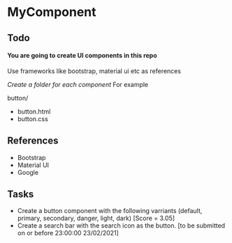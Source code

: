 # MyComponent

## Todo

#### You are going to create UI components in this repo
Use frameworks like bootstrap, material ui etc as references

*Create a folder for each component*
For example

button/
  - button.html
  - button.css

## References
- Bootstrap
- Material UI
- Google

## Tasks
- Create a button component with the following varriants (default, primary, secondary, danger, light, dark) [Score = 3.05]
- Create a search bar with the search icon as the button. [to be submitted on or before 23:00:00 23/02/2021]
